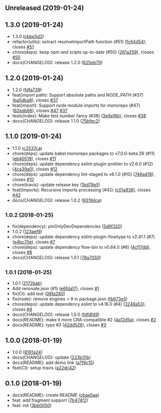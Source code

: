 ## Unreleased (2019-01-24)

## 1.3.0 (2019-01-24)

- 1.3.0 ([cbbe5d3](https://github.com/evenchange4/graphql.macro/commit/cbbe5d3))
- refactor(utils): extract resolveImportPath function (#51) ([fc64d54](https://github.com/evenchange4/graphql.macro/commit/fc64d54)), closes [#51](https://github.com/evenchange4/graphql.macro/issues/51)
- chore(deps): keep npm and scipts up-to-date (#50) ([261a259](https://github.com/evenchange4/graphql.macro/commit/261a259)), closes [#50](https://github.com/evenchange4/graphql.macro/issues/50)
- docs(CHANGELOG): release 1.2.0 ([625eb79](https://github.com/evenchange4/graphql.macro/commit/625eb79))

## 1.2.0 (2019-01-24)

- 1.2.0 ([fdfa739](https://github.com/evenchange4/graphql.macro/commit/fdfa739))
- feat(import path): Support absolute paths and NODE_PATH (#37) ([ba5dba8](https://github.com/evenchange4/graphql.macro/commit/ba5dba8)), closes [#37](https://github.com/evenchange4/graphql.macro/issues/37)
- feat(import): Support node module imports for monorepo (#47) ([62edb66](https://github.com/evenchange4/graphql.macro/commit/62edb66)), closes [#47](https://github.com/evenchange4/graphql.macro/issues/47) [#37](https://github.com/evenchange4/graphql.macro/issues/37)
- tests(index): Make test number fancy (#38) ([3e9a16b](https://github.com/evenchange4/graphql.macro/commit/3e9a16b)), closes [#38](https://github.com/evenchange4/graphql.macro/issues/38)
- docs(CHANGELOG): release 1.1.0 ([75bfec2](https://github.com/evenchange4/graphql.macro/commit/75bfec2))

## 1.1.0 (2019-01-24)

- 1.1.0 ([c2537ca](https://github.com/evenchange4/graphql.macro/commit/c2537ca))
- chore(deps): update babel monorepo packages to v7.0.0-beta.39 (#11) ([eb40519](https://github.com/evenchange4/graphql.macro/commit/eb40519)), closes [#11](https://github.com/evenchange4/graphql.macro/issues/11)
- chore(deps): update dependency eslint-plugin-prettier to v2.6.0 (#12) ([4ca39a0](https://github.com/evenchange4/graphql.macro/commit/4ca39a0)), closes [#12](https://github.com/evenchange4/graphql.macro/issues/12)
- chore(deps): update dependency lint-staged to v6.1.0 (#10) ([746a419](https://github.com/evenchange4/graphql.macro/commit/746a419)), closes [#10](https://github.com/evenchange4/graphql.macro/issues/10)
- chore(travis): update release key ([1bd78e5](https://github.com/evenchange4/graphql.macro/commit/1bd78e5))
- feat(Imports): Recursive imports processing (#42) ([c01a938](https://github.com/evenchange4/graphql.macro/commit/c01a938)), closes [#42](https://github.com/evenchange4/graphql.macro/issues/42)
- docs(CHANGELOG): release 1.0.2 ([9319dce](https://github.com/evenchange4/graphql.macro/commit/9319dce))

## <small>1.0.2 (2018-01-25)</small>

- fix(dependency): pinOnlyDevDependencies ([5d6f320](https://github.com/evenchange4/graphql.macro/commit/5d6f320))
- 1.0.2 ([123aef9](https://github.com/evenchange4/graphql.macro/commit/123aef9))
- chore(deps): update dependency eslint-plugin-flowtype to v2.41.1 (#7) ([e4bc70e](https://github.com/evenchange4/graphql.macro/commit/e4bc70e)), closes [#7](https://github.com/evenchange4/graphql.macro/issues/7)
- chore(deps): update dependency flow-bin to v0.64.0 (#8) ([4cf17dd](https://github.com/evenchange4/graphql.macro/commit/4cf17dd)), closes [#8](https://github.com/evenchange4/graphql.macro/issues/8)
- docs(CHANGELOG): release 1.0.1 ([78a7050](https://github.com/evenchange4/graphql.macro/commit/78a7050))

## <small>1.0.1 (2018-01-25)</small>

- 1.0.1 ([2172bab](https://github.com/evenchange4/graphql.macro/commit/2172bab))
- Add renovate.json (#1) ([e6fda17](https://github.com/evenchange4/graphql.macro/commit/e6fda17)), closes [#1](https://github.com/evenchange4/graphql.macro/issues/1)
- fix(CI): add test ([08fa280](https://github.com/evenchange4/graphql.macro/commit/08fa280))
- fix(node): remove engines > 9 in package.json ([fb673e5](https://github.com/evenchange4/graphql.macro/commit/fb673e5))
- chore(deps): update dependency eslint to v4.16.0 (#4) ([3248a53](https://github.com/evenchange4/graphql.macro/commit/3248a53)), closes [#4](https://github.com/evenchange4/graphql.macro/issues/4)
- docs(CHANGELOG): release 1.0.0 ([fdfdfd9](https://github.com/evenchange4/graphql.macro/commit/fdfdfd9))
- docs(README): make it more CRA-compatible #2 ([4a12d5a](https://github.com/evenchange4/graphql.macro/commit/4a12d5a)), closes [#2](https://github.com/evenchange4/graphql.macro/issues/2)
- docs(README): typo #3 ([42dd526](https://github.com/evenchange4/graphql.macro/commit/42dd526)), closes [#3](https://github.com/evenchange4/graphql.macro/issues/3)

## 1.0.0 (2018-01-19)

- 1.0.0 ([8191a24](https://github.com/evenchange4/graphql.macro/commit/8191a24))
- docs(CHANGELOG): update ([223b31b](https://github.com/evenchange4/graphql.macro/commit/223b31b))
- docs(README): add demo link ([a7f9c15](https://github.com/evenchange4/graphql.macro/commit/a7f9c15))
- feat(CI): setup travis ([a22dc42](https://github.com/evenchange4/graphql.macro/commit/a22dc42))

## 0.1.0 (2018-01-19)

- docs(README): create README ([cbaa5aa](https://github.com/evenchange4/graphql.macro/commit/cbaa5aa))
- feat: add fragment support ([7b474f2](https://github.com/evenchange4/graphql.macro/commit/7b474f2))
- feat: init ([3bb0050](https://github.com/evenchange4/graphql.macro/commit/3bb0050))
